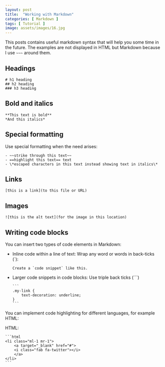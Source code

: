 ```yaml
---
layout: post
title:  "Working with Markdown"
categories: [ Markdown ]
tags: [ Tutorial ]
image: assets/images/16.jpg
---
```


This posts contains useful markdown syntax that will help you some time in the future. The examples are not displayed in HTML but Markdown because I use `~~~` around them. 

## Headings

~~~
# h1 heading
## h2 heading
### h3 heading
~~~

## Bold and italics

~~~
**This text is bold**
*And this italics*
~~~

## Special formatting

Use special formatting when the need arises:

~~~
- ~~strike through this text~~
- ==highlight this text== text
- \*escaped characters in this text instead showing text in italics\*
~~~

## Links

~~~
[this is a link](to this file or URL)
~~~

## Images

~~~
![this is the alt text](for the image in this location)
~~~

## Writing code blocks

You can insert two types of code elements in Markdown:
- Inline code within a line of text: Wrap any word or words in back-ticks (`):

    ~~~
    Create a `code snippet` like this.
    ~~~

- Larger code snippets in code blocks: Use triple back ticks (```)

    ~~~
    ```
    .my-link {
        text-decoration: underline;
    }
    ```
    ~~~

You can implement code highlighting for different languages, for example HTML: 

HTML: 

~~~
```html
<li class="ml-1 mr-1">
    <a target="_blank" href="#">
    <i class="fab fa-twitter"></i>
    </a>
</li>
```
~~~